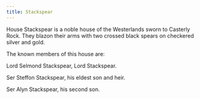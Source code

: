 ```yaml
---
title: Stackspear
---
```


House Stackspear is a noble house of the Westerlands sworn to Casterly Rock. They blazon their arms with two crossed black spears on checkered silver and gold.

The known members of this house are:

Lord Selmond Stackspear, Lord Stackspear.

Ser Steffon Stackspear, his eldest son and heir.

Ser Alyn Stackspear, his second son. 


